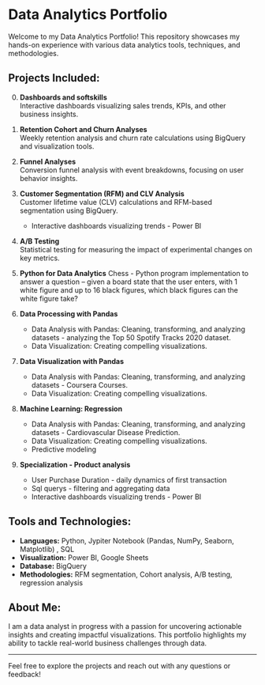 # Data Analytics Portfolio

Welcome to my Data Analytics Portfolio! This repository showcases my hands-on experience with various data analytics tools, techniques, and methodologies.

## Projects Included:
0.  **Dashboards and softskills**  
   Interactive dashboards visualizing sales trends, KPIs, and other business insights.
   
2.  **Retention Cohort and Churn Analyses**  
   Weekly retention analysis and churn rate calculations using BigQuery and visualization tools.
   
3.  **Funnel Analyses**  
   Conversion funnel analysis with event breakdowns, focusing on user behavior insights.
   
4.  **Customer Segmentation (RFM) and CLV Analysis**  
   Customer lifetime value (CLV) calculations and RFM-based segmentation using BigQuery.
      - Interactive dashboards visualizing trends - Power BI

6.  **A/B Testing**  
   Statistical testing for measuring the impact of experimental changes on key metrics.

7.  **Python for Data Analytics**
   Chess - Python program implementation to answer a question – given a board state that the user enters, with 1 white figure and up to 16 black figures, which black figures can the white figure take?
   
8.  **Data Processing with Pandas**  
      - Data Analysis with Pandas: Cleaning, transforming, and analyzing datasets - analyzing the Top 50 Spotify Tracks 2020 dataset.  
      - Data Visualization: Creating compelling visualizations.  
   
9.  **Data Visualization with Pandas**  
      - Data Analysis with Pandas: Cleaning, transforming, and analyzing datasets - Coursera Courses.  
      - Data Visualization: Creating compelling visualizations.

10. **Machine Learning: Regression**  
      - Data Analysis with Pandas: Cleaning, transforming, and analyzing datasets - Cardiovascular Disease Prediction.  
      - Data Visualization: Creating compelling visualizations.
      - Predictive modeling

8.  **Specialization - Product analysis**  
      - User Purchase Duration - daily dynamics of first transaction
      - Sql querys - filtering and aggregating data
      - Interactive dashboards visualizing trends - Power BI

## Tools and Technologies:
   - **Languages:** Python, Jypiter Notebook (Pandas, NumPy, Seaborn, Matplotlib)  , SQL
   - **Visualization:** Power BI, Google Sheets  
   - **Database:** BigQuery  
   - **Methodologies:** RFM segmentation, Cohort analysis, A/B testing, regression analysis

## About Me:
I am a data analyst in progress with a passion for uncovering actionable insights and creating impactful visualizations. This portfolio highlights my ability to tackle real-world business challenges through data.

---

Feel free to explore the projects and reach out with any questions or feedback!
